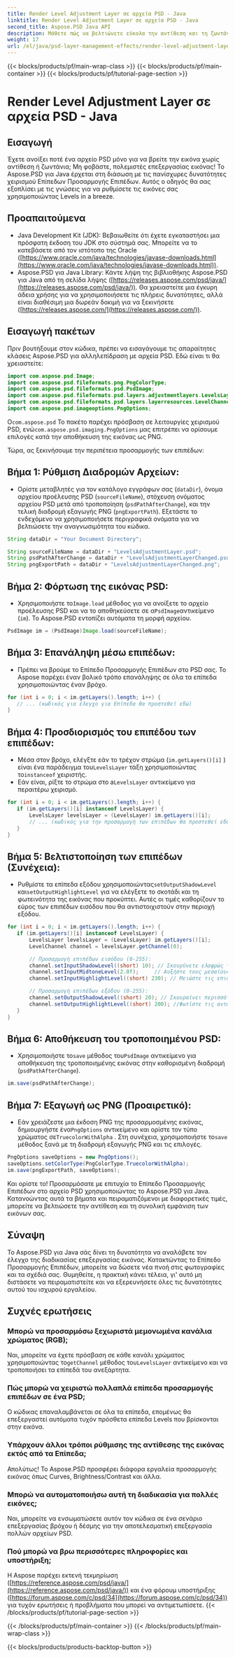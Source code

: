 ```yaml
---
title: Render Level Adjustment Layer σε αρχεία PSD - Java
linktitle: Render Level Adjustment Layer σε αρχεία PSD - Java
second_title: Aspose.PSD Java API
description: Μάθετε πώς να βελτιώνετε εύκολα την αντίθεση και τη ζωντάνια της εικόνας χρησιμοποιώντας το Aspose.PSD για Java. Master Levels Adjustment Layers με αυτόν τον οδηγό βήμα προς βήμα.
weight: 17
url: /el/java/psd-layer-management-effects/render-level-adjustment-layer-psd/
---
```


{{< blocks/products/pf/main-wrap-class >}}
{{< blocks/products/pf/main-container >}}
{{< blocks/products/pf/tutorial-page-section >}}

# Render Level Adjustment Layer σε αρχεία PSD - Java

## Εισαγωγή

Έχετε ανοίξει ποτέ ένα αρχείο PSD μόνο για να βρείτε την εικόνα χωρίς αντίθεση ή ζωντάνια; Μη φοβάστε, πολεμιστές επεξεργασίας εικόνας! Το Aspose.PSD για Java έρχεται στη διάσωση με τις πανίσχυρες δυνατότητες χειρισμού Επίπεδων Προσαρμογής Επιπέδων. Αυτός ο οδηγός θα σας εξοπλίσει με τις γνώσεις για να ρυθμίσετε τις εικόνες σας χρησιμοποιώντας Levels in a breeze. 

## Προαπαιτούμενα

- Java Development Kit (JDK): Βεβαιωθείτε ότι έχετε εγκαταστήσει μια πρόσφατη έκδοση του JDK στο σύστημά σας. Μπορείτε να το κατεβάσετε από τον ιστότοπο της Oracle ([https://www.oracle.com/java/technologies/javase-downloads.html](https://www.oracle.com/java/technologies/javase-downloads.html)).
- Aspose.PSD για Java Library: Κάντε λήψη της βιβλιοθήκης Aspose.PSD για Java από τη σελίδα λήψης ([https://releases.aspose.com/psd/java/](https://releases.aspose.com/psd/java/)). Θα χρειαστείτε μια έγκυρη άδεια χρήσης για να χρησιμοποιήσετε τις πλήρεις δυνατότητες, αλλά είναι διαθέσιμη μια δωρεάν δοκιμή για να ξεκινήσετε ([https://releases.aspose.com/](https://releases.aspose.com/)).

## Εισαγωγή πακέτων

Πριν βουτήξουμε στον κώδικα, πρέπει να εισαγάγουμε τις απαραίτητες κλάσεις Aspose.PSD για αλληλεπίδραση με αρχεία PSD. Εδώ είναι τι θα χρειαστείτε:

```java
import com.aspose.psd.Image;
import com.aspose.psd.fileformats.png.PngColorType;
import com.aspose.psd.fileformats.psd.PsdImage;
import com.aspose.psd.fileformats.psd.layers.adjustmentlayers.LevelsLayer;
import com.aspose.psd.fileformats.psd.layers.layerresources.LevelChannel;
import com.aspose.psd.imageoptions.PngOptions;
```

 Ο`com.aspose.psd` Το πακέτο παρέχει πρόσβαση σε λειτουργίες χειρισμού PSD, ενώ`com.aspose.psd.imaging.PngOptions` μας επιτρέπει να ορίσουμε επιλογές κατά την αποθήκευση της εικόνας ως PNG.

Τώρα, ας ξεκινήσουμε την περιπέτεια προσαρμογής των επιπέδων:

## Βήμα 1: Ρύθμιση Διαδρομών Αρχείων:

- Ορίστε μεταβλητές για τον κατάλογο εγγράφων σας (`dataDir`), όνομα αρχείου προέλευσης PSD (`sourceFileName`), στόχευση ονόματος αρχείου PSD μετά από τροποποίηση (`psdPathAfterChange`), και την τελική διαδρομή εξαγωγής PNG (`pngExportPath`). Εξετάστε το ενδεχόμενο να χρησιμοποιήσετε περιγραφικά ονόματα για να βελτιώσετε την αναγνωσιμότητα του κώδικα.

```java
String dataDir = "Your Document Directory";

String sourceFileName = dataDir + "LevelsAdjustmentLayer.psd";
String psdPathAfterChange = dataDir + "LevelsAdjustmentLayerChanged.psd";
String pngExportPath = dataDir + "LevelsAdjustmentLayerChanged.png";
```

## Βήμα 2: Φόρτωση της εικόνας PSD:

-  Χρησιμοποιήστε το`Image.load` μέθοδος για να ανοίξετε το αρχείο προέλευσης PSD και να το αποθηκεύσετε σε α`PsdImage`αντικείμενο (`im`). Το Aspose.PSD εντοπίζει αυτόματα τη μορφή αρχείου.

```java
PsdImage im = (PsdImage)Image.load(sourceFileName);
```

## Βήμα 3: Επανάληψη μέσω επιπέδων:

- Πρέπει να βρούμε το Επίπεδο Προσαρμογής Επιπέδων στο PSD σας. Το Aspose παρέχει έναν βολικό τρόπο επανάληψης σε όλα τα επίπεδα χρησιμοποιώντας έναν βρόχο.

```java
for (int i = 0; i < im.getLayers().length; i++) {
   // ... (κωδικός για έλεγχο για Επίπεδα θα προστεθεί εδώ)
}
```

## Βήμα 4: Προσδιορισμός του επιπέδου των επιπέδων:

- Μέσα στον βρόχο, ελέγξτε εάν το τρέχον στρώμα (`im.getLayers()[i]` ) είναι ένα παράδειγμα του`LevelsLayer` τάξη χρησιμοποιώντας το`instanceof` χειριστής. 
-  Εάν είναι, ρίξτε το στρώμα στο a`LevelsLayer` αντικείμενο για περαιτέρω χειρισμό.

```java
for (int i = 0; i < im.getLayers().length; i++) {
   if (im.getLayers()[i] instanceof LevelsLayer) {
	   LevelsLayer levelsLayer = (LevelsLayer) im.getLayers()[i];
	   // ... (κωδικός για την προσαρμογή των επιπέδων θα προστεθεί εδώ)
   }
}
```
## Βήμα 5: Βελτιστοποίηση των επιπέδων (Συνέχεια):

-  Ρυθμίστε τα επίπεδα εξόδου χρησιμοποιώντας`setOutputShadowLevel` και`setOutputHighlightLevel` για να ελέγξετε το σκοτάδι και τη φωτεινότητα της εικόνας που προκύπτει. Αυτές οι τιμές καθορίζουν το εύρος των επιπέδων εισόδου που θα αντιστοιχιστούν στην περιοχή εξόδου.

```java
for (int i = 0; i < im.getLayers().length; i++) {
   if (im.getLayers()[i] instanceof LevelsLayer) {
	   LevelsLayer levelsLayer = (LevelsLayer) im.getLayers()[i];
	   LevelChannel channel = levelsLayer.getChannel(0);

	   // Προσαρμογή επιπέδων εισόδου (0-255):
	   channel.setInputShadowLevel((short) 10); // Σκουρύνετε ελαφρώς τις σκιές
	   channel.setInputMidtoneLevel(2.0f);     // Αυξήστε τους μεσαίους τόνους
	   channel.setInputHighlightLevel((short) 230); // Μειώστε τις επισημάνσεις

	   // Προσαρμογή επιπέδων εξόδου (0-255):
	   channel.setOutputShadowLevel((short) 20); // Σκουραίνει περισσότερο τις σκιές
	   channel.setOutputHighlightLevel((short) 200); //Φωτίστε τις ανταύγειες
   }
}
```

## Βήμα 6: Αποθήκευση του τροποποιημένου PSD:

-  Χρησιμοποιήστε το`save` μέθοδος του`PsdImage` αντικείμενο για αποθήκευση της τροποποιημένης εικόνας στην καθορισμένη διαδρομή (`psdPathAfterChange`).

```java
im.save(psdPathAfterChange);
```

## Βήμα 7: Εξαγωγή ως PNG (Προαιρετικό):

-  Εάν χρειάζεστε μια έκδοση PNG της προσαρμοσμένης εικόνας, δημιουργήστε ένα`PngOptions` αντικείμενο και ορίστε τον τύπο χρώματος σε`TruecolorWithAlpha` . Στη συνέχεια, χρησιμοποιήστε το`save` μέθοδος ξανά με τη διαδρομή εξαγωγής PNG και τις επιλογές.

```java
PngOptions saveOptions = new PngOptions();
saveOptions.setColorType(PngColorType.TruecolorWithAlpha);
im.save(pngExportPath, saveOptions);
```

Και ορίστε το! Προσαρμόσατε με επιτυχία το Επίπεδο Προσαρμογής Επιπέδων στο αρχείο PSD χρησιμοποιώντας το Aspose.PSD για Java. Κατανοώντας αυτά τα βήματα και πειραματιζόμενοι με διαφορετικές τιμές, μπορείτε να βελτιώσετε την αντίθεση και τη συνολική εμφάνιση των εικόνων σας.

## Σύναψη

Το Aspose.PSD για Java σάς δίνει τη δυνατότητα να αναλάβετε τον έλεγχο της διαδικασίας επεξεργασίας εικόνας. Κατακτώντας το Επίπεδο Προσαρμογής Επιπέδων, μπορείτε να δώσετε νέα πνοή στις φωτογραφίες και τα σχέδιά σας. Θυμηθείτε, η πρακτική κάνει τέλεια, γι' αυτό μη διστάσετε να πειραματιστείτε και να εξερευνήσετε όλες τις δυνατότητες αυτού του ισχυρού εργαλείου.
 
## Συχνές ερωτήσεις

### Μπορώ να προσαρμόσω ξεχωριστά μεμονωμένα κανάλια χρώματος (RGB); 
Ναι, μπορείτε να έχετε πρόσβαση σε κάθε κανάλι χρώματος χρησιμοποιώντας το`getChannel` μέθοδος του`LevelsLayer` αντικείμενο και να τροποποιήσει τα επίπεδά του ανεξάρτητα.

### Πώς μπορώ να χειριστώ πολλαπλά επίπεδα προσαρμογής επιπέδων σε ένα PSD;
Ο κώδικας επαναλαμβάνεται σε όλα τα επίπεδα, επομένως θα επεξεργαστεί αυτόματα τυχόν πρόσθετα επίπεδα Levels που βρίσκονται στην εικόνα.

### Υπάρχουν άλλοι τρόποι ρύθμισης της αντίθεσης της εικόνας εκτός από τα Επίπεδα;
Απολύτως! Το Aspose.PSD προσφέρει διάφορα εργαλεία προσαρμογής εικόνας όπως Curves, Brightness/Contrast και άλλα.

### Μπορώ να αυτοματοποιήσω αυτή τη διαδικασία για πολλές εικόνες; 
Ναι, μπορείτε να ενσωματώσετε αυτόν τον κώδικα σε ένα σενάριο επεξεργασίας βρόχου ή δέσμης για την αποτελεσματική επεξεργασία πολλών αρχείων PSD.

### Πού μπορώ να βρω περισσότερες πληροφορίες και υποστήριξη;
Η Aspose παρέχει εκτενή τεκμηρίωση ([https://reference.aspose.com/psd/java/](https://reference.aspose.com/psd/java/)) και ένα φόρουμ υποστήριξης ([https://forum.aspose.com/c/psd/34](https://forum.aspose.com/c/psd/34)) για τυχόν ερωτήσεις ή προβλήματα που μπορεί να αντιμετωπίσετε.
{{< /blocks/products/pf/tutorial-page-section >}}

{{< /blocks/products/pf/main-container >}}
{{< /blocks/products/pf/main-wrap-class >}}

{{< blocks/products/products-backtop-button >}}
